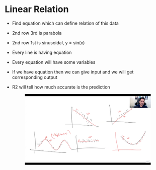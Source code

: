 # Linear Relation

* Find equation which can define relation of this data
* 2nd row 3rd is parabola
* 2nd row 1st is sinusoidal, y = sin(x)
* Every line is having equation
* Every equation will have some variables
* If we have equation then we can give input and we will get corresponding output
*   R2 will tell how much accurate is the prediction

    <figure><img src="../../.gitbook/assets/image (3).png" alt=""><figcaption></figcaption></figure>
